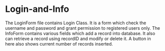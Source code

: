 # Login-and-Info 
The LoginForm file contains Login Class. It is a form which check the username and password and grant permission to registered users only.
The InfoForm contains various fields which add a record into database. It also can retrieve a record using recordID and modify or delete it. A button in here also shows current number of records inserted.
